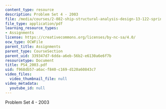 ```yaml
---
content_type: resource
description: Problem Set 4 - 2003
file: /media/courses/2-082-ship-structural-analysis-design-13-122-spring-2003/f968db57a6acf840c169d120a60843c7_PS4_2003.pdf
file_type: application/pdf
learning_resource_types:
- Assignments
license: https://creativecommons.org/licenses/by-nc-sa/4.0/
ocw_type: OCWFile
parent_title: Assignments
parent_type: CourseSection
parent_uid: 339347d7-6dda-a6eb-56b2-e6130a6e6f7b
resourcetype: Document
title: PS4_2003.pdf
uid: f968db57-a6ac-f840-c169-d120a60843c7
video_files:
  video_thumbnail_file: null
video_metadata:
  youtube_id: null
---
```

Problem Set 4 - 2003